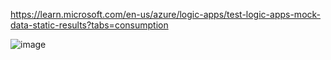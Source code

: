 https://learn.microsoft.com/en-us/azure/logic-apps/test-logic-apps-mock-data-static-results?tabs=consumption

![image](https://user-images.githubusercontent.com/43515480/229985045-472c9e8f-be89-4bf5-9f96-e9fca4071416.png)
